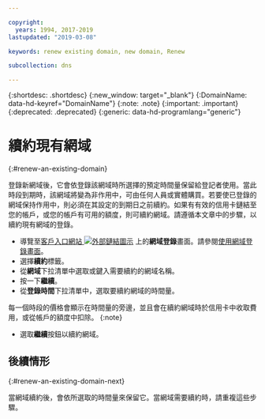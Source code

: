 ```yaml
---

copyright:
  years: 1994, 2017-2019
lastupdated: "2019-03-08"

keywords: renew existing domain, new domain, Renew

subcollection: dns

---
```


{:shortdesc: .shortdesc}
{:new_window: target="_blank"}
{:DomainName: data-hd-keyref="DomainName"}
{:note: .note}
{:important: .important}
{:deprecated: .deprecated}
{:generic: data-hd-programlang="generic"}

# 續約現有網域
{:#renew-an-existing-domain}

登錄新網域後，它會依登錄該網域時所選擇的預定時間量保留給登記者使用。當此時段到期時，該網域將變為非作用中，可由任何人員或實體購買。若要使已登錄的網域保持作用中，則必須在其設定的到期日之前續約。如果有有效的信用卡鏈結至您的帳戶，或您的帳戶有可用的額度，則可續約網域。請遵循本文章中的步驟，以續約現有網域的登錄。

* 導覽至[客戶入口網站 ![外部鏈結圖示](../../icons/launch-glyph.svg "外部鏈結圖示")](https://{DomainName}/) 上的**網域登錄**畫面。請參閱[使用網域登錄畫面](/docs/infrastructure/dns?topic=dns-how-to-use-the-domain-registration-screen)。
* 選擇**續約**標籤。
* 從**網域**下拉清單中選取或鍵入需要續約的網域名稱。
* 按一下**繼續**。
* 從**登錄時間**下拉清單中，選取要續約網域的時間量。

每一個時段的價格會顯示在時間量的旁邊，並且會在續約網域時於信用卡中收取費用，或從帳戶的額度中扣除。
{:note}

* 選取**繼續**按鈕以續約網域。

## 後續情形
{:#renew-an-existing-domain-next}

當網域續約後，會依所選取的時間量來保留它。當網域需要續約時，請重複這些步驟。

